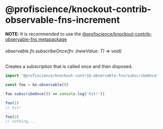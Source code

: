# @profiscience/knockout-contrib-observable-fns-increment

**NOTE:** It is recommended to use the [@profiscience/knockout-contrib-observable-fns metapackage](../observable.fns)

###### observable<T>.fn.subscribeOnce(fn: (newValue: T) => void)

Creates a subscription that is called once and then disposed.

```javascript
import '@profiscience/knockout-contrib-observable-fns/subscribeOnce'

const foo = ko.observable(0)

foo.subscribeOnce(() => console.log('hit!'))

foo(1)
// hit!

foo(2)
// nothing...
```
